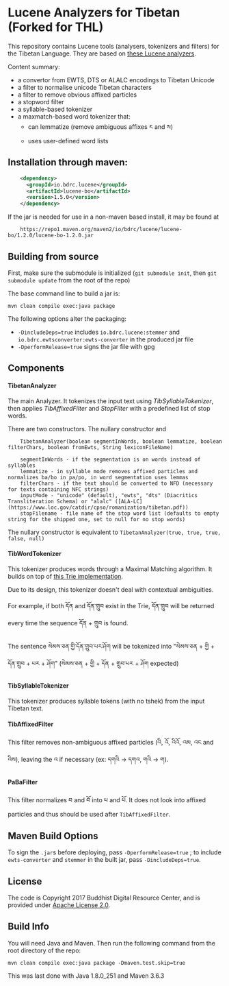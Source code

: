 # Lucene Analyzers for Tibetan (Forked for THL)

This repository contains Lucene tools (analysers, tokenizers and filters) for the Tibetan Language. They are based on [these Lucene analyzers](https://github.com/tibetan-nlp/lucene-analyzers).

Content summary:

- a convertor from EWTS, DTS or ALALC encodings to Tibetan Unicode
- a filter to normalise unicode Tibetan characters
- a filter to remove obvious affixed particles
- a stopword filter
- a syllable-based tokenizer
- a maxmatch-based word tokenizer that:
    - can lemmatize (remove ambiguous affixes ར and ས)
    - uses user-defined word lists

## Installation through maven:

```xml
    <dependency>
      <groupId>io.bdrc.lucene</groupId>
      <artifactId>lucene-bo</artifactId>
      <version>1.5.0</version>
    </dependency>
```

If the jar is needed for use in a non-maven based install, it may be found at

```
    https://repo1.maven.org/maven2/io/bdrc/lucene/lucene-bo/1.2.0/lucene-bo-1.2.0.jar
```

## Building from source

First, make sure the submodule is initialized (`git submodule init`, then `git submodule update` from the root of the repo)

The base command line to build a jar is:

```
mvn clean compile exec:java package
```

The following options alter the packaging:

- `-DincludeDeps=true` includes `io.bdrc.lucene:stemmer` and `io.bdrc.ewtsconverter:ewts-converter` in the produced jar file
- `-DperformRelease=true` signs the jar file with gpg

## Components

#### TibetanAnalyzer

The main Analyzer. 
It tokenizes the input text using *TibSyllableTokenizer*, then applies *TibAffixedFilter* and *StopFilter* with a predefined list of stop words.

There are two constructors. The nullary constructor and

```    
    TibetanAnalyzer(boolean segmentInWords, boolean lemmatize, boolean filterChars, boolean fromEwts, String lexiconFileName)

    segmentInWords - if the segmentation is on words instead of syllables
    lemmatize - in syllable mode removes affixed particles and normalizes ba/bo in pa/po, in word segmentation uses lemmas
    filterChars - if the text should be converted to NFD (necessary for texts containing NFC strings)
    inputMode - "unicode" (default), "ewts", "dts" (Diacritics Transliteration Schema) or "alalc" ([ALA-LC](https://www.loc.gov/catdir/cpso/romanization/tibetan.pdf))
    stopFilename - file name of the stop word list (defaults to empty string for the shipped one, set to null for no stop words)
```

The nullary constructor is equivalent to `TibetanAnalyzer(true, true, true, false, null)`

#### TibWordTokenizer

This tokenizer produces words through a Maximal Matching algorithm. It builds on top of [this Trie implementation](https://github.com/BuddhistDigitalResourceCenter/stemmer).  

Due to its design, this tokenizer doesn't deal with contextual ambiguities.

For example, if both དོན and དོན་གྲུབ exist in the Trie, དོན་གྲུབ will be returned every time the sequence དོན + གྲུབ is found.

The sentence སེམས་ཅན་གྱི་དོན་གྲུབ་པར་ཤོག will be tokenized into "སེམས་ཅན + གྱི + དོན་གྲུབ + པར + ཤོག" (སེམས་ཅན + གྱི + དོན + གྲུབ་པར + ཤོག expected)

#### TibSyllableTokenizer

This tokenizer produces syllable tokens (with no tshek) from the input Tibetan text.

#### TibAffixedFilter

This filter removes non-ambiguous affixed particles (འི, འོ, འིའོ, འམ, འང and འིས), leaving the འ if necessary (ex: དགའི -> དགའ, གའི -> ག).

#### PaBaFilter

This filter normalizes བ and བོ into པ and པོ. It does not look into affixed particles and thus should be used after `TibAffixedFilter`.

## Maven Build Options

To sign the `.jar`s before deploying, pass `-DperformRelease=true` ; to include `ewts-converter` and `stemmer` in the built jar, pass `-DincludeDeps=true`.

## License

The code is Copyright 2017 Buddhist Digital Resource Center, and is provided under [Apache License 2.0](LICENSE).

## Build Info
You will need Java and Maven. Then run the following command from the root directory of the repo:

```mvn clean compile exec:java package -Dmaven.test.skip=true```

This was last done with Java 1.8.0_251 and Maven 3.6.3

